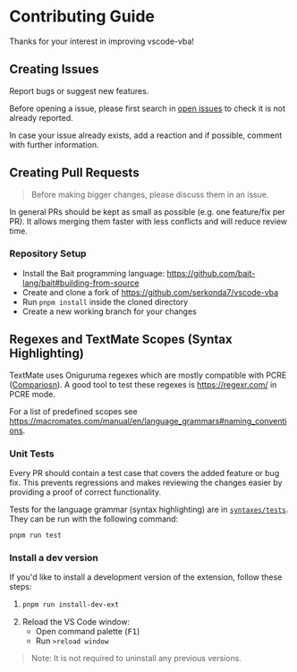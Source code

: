 # Contributing Guide
Thanks for your interest in improving vscode-vba!


## Creating Issues
Report bugs or suggest new features.

Before opening a issue, please first search in [open issues][issues] to check it is not already reported.

In case your issue already exists, add a reaction and if possible, comment with further information.


## Creating Pull Requests
> Before making bigger changes, please discuss them in an issue.

In general PRs should be kept as small as possible (e.g. one feature/fix per PR).
It allows merging them faster with less conflicts and will reduce review time.


### Repository Setup
- Install the Bait programming language: https://github.com/bait-lang/bait#building-from-source
- Create and clone a fork of https://github.com/serkonda7/vscode-vba
- Run `pnpm install` inside the cloned directory
- Create a new working branch for your changes


## Regexes and TextMate Scopes (Syntax Highlighting)
TextMate uses Oniguruma regexes which are mostly compatible with PCRE ([Compariosn][oniguruma-overview]).
A good tool to test these regexes is https://regexr.com/ in PCRE mode.

For a list of predefined scopes see https://macromates.com/manual/en/language_grammars#naming_conventions.


### Unit Tests
Every PR should contain a test case that covers the added feature or bug fix.
This prevents regressions and makes reviewing the changes easier by providing a proof of correct functionality.

Tests for the language grammar (syntax highlighting) are in [`syntaxes/tests`](syntaxes/tests/).
They can be run with the following command:
```
pnpm run test
```


### Install a dev version
If you'd like to install a development version of the extension, follow these steps:
1. ```sh
   pnpm run install-dev-ext
   ```
2. Reload the VS Code window:
   - Open command palette (<kbd>F1</kbd>)
   - Run `>reload window`

> Note: It is not required to uninstall any previous versions.


<!-- links -->
[issues]: https://github.com/serkonda7/vscode-vba/issues
[oniguruma-overview]: https://rbuckton.github.io/regexp-features/engines/oniguruma.html
